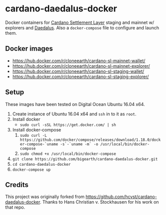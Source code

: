 # cardano-daedalus-docker

Docker containers for [Cardano Settlement Layer](https://whycardano.com/) staging and mainnet w/ explorers and [Daedalus](https://daedaluswallet.io/). Also a `docker-compose` file to configure and launch them.

## Docker images

* https://hub.docker.com/r/cloneearth/cardano-sl-mainnet-wallet/
* https://hub.docker.com/r/cloneearth/cardano-sl-mainnet-explorer/
* https://hub.docker.com/r/cloneearth/cardano-sl-staging-wallet/
* https://hub.docker.com/r/cloneearth/cardano-sl-staging-explorer/

## Setup

These images have been tested on Digital Ocean Ubuntu 16.04 x64.

1. Create instance of Ubuntu 16.04 x64 and `ssh` in to it as `root`.
2. Install docker
    * `sudo curl -sSL https://get.docker.com/ | sh`
3. Install docker-compose
    1. ```sudo curl -L https://github.com/docker/compose/releases/download/1.18.0/docker-compose-`uname -s`-`uname -m` -o /usr/local/bin/docker-compose```
    2. `sudo chmod +x /usr/local/bin/docker-compose`
4. `git clone https://github.com/bigearth/cardano-daedalus-docker.git`
5. `cd cardano-daedalus-docker`
6. `docker-compose up`

## Credits

This project was originally forked from https://github.com/hcvst/cardano-daedalus-docker. Thanks to Hans Christian v. Stockhausen for his work on that repo.
